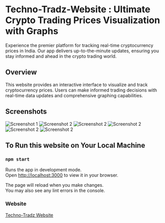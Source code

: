 <!-- # Project Description: Ultimate Crypto Trading Prices Visualization with Graphs

Experience the premier platform for tracking real-time cryptocurrency prices in India. Our app delivers up-to-the-minute updates, ensuring you stay informed and ahead in the crypto trading world.

# Techno-Tradz-Website

## To Run this website in Your Local Machine 

### `npm start`

Runs the app in the development mode.\
Open [http://localhost:3000](http://localhost:3000) to view it in your browser.

The page will reload when you make changes.\
You may also see any lint errors in the console.

### Website : https://technotradz.netlify.app/

-->
# Techno-Tradz-Website : Ultimate Crypto Trading Prices Visualization with Graphs

Experience the premier platform for tracking real-time cryptocurrency prices in India. Our app delivers up-to-the-minute updates, ensuring you stay informed and ahead in the crypto trading world.

## Overview

This website provides an interactive interface to visualize and track cryptocurrency prices. Users can make informed trading decisions with real-time data updates and comprehensive graphing capabilities.

## Screenshots

![Screenshot 1](pic1.png)
![Screenshot 2](pic2.png)
![Screenshot 2](pic3.png)
![Screenshot 2](pic4.png)
![Screenshot 2](pic5.png)
![Screenshot 2](pic6.png)

## To Run this website on Your Local Machine

### `npm start`

Runs the app in development mode.\
Open [http://localhost:3000](http://localhost:3000) to view it in your browser.

The page will reload when you make changes.\
You may also see any lint errors in the console.

### Website

[Techno-Tradz Website](https://technotradz.netlify.app/)
